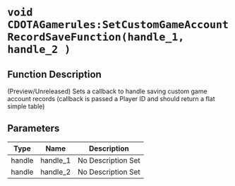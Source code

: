 # `void CDOTAGamerules:SetCustomGameAccountRecordSaveFunction(handle_1, handle_2 )`
## Function Description
(Preview/Unreleased) Sets a callback to handle saving custom game account records (callback is passed a Player ID and should return a flat simple table)
## Parameters
Type|Name|Description
--|--|--
handle|handle_1|No Description Set
handle|handle_2|No Description Set
